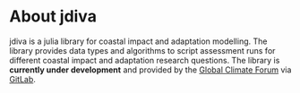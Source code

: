 # About jdiva

jdiva is a julia library for coastal impact and adaptation modelling. The library provides data types and algorithms to script assessment runs for different coastal impact and adaptation research questions.
The library is __currently under development__ and provided by the [Global Climate Forum](https://globalclimateforum.org/) via [GitLab](https://gitlab.com/globalclimateforum/diva_library).

